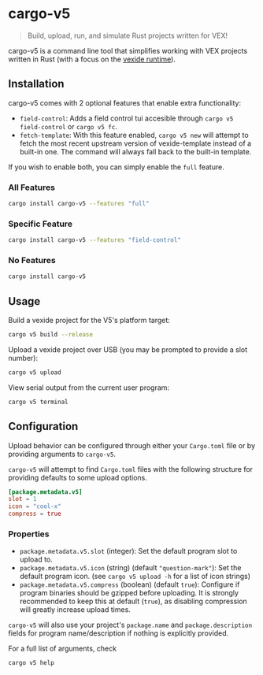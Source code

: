 # cargo-v5

> Build, upload, run, and simulate Rust projects written for VEX!

cargo-v5 is a command line tool that simplifies working with VEX projects written in Rust (with a focus on the [vexide runtime](https://github.com/vexide/vexide)).

## Installation

cargo-v5 comes with 2 optional features that enable extra functionality:

- `field-control`: Adds a field control tui accesible through `cargo v5 field-control` or `cargo v5 fc`.
- `fetch-template`: With this feature enabled, `cargo v5 new` will attempt to fetch the most recent upstream version of vexide-template instead of a built-in one. The command will always fall back to the built-in template.

If you wish to enable both, you can simply enable the `full` feature.

### All Features

```bash
cargo install cargo-v5 --features "full"
```

### Specific Feature

```bash
cargo install cargo-v5 --features "field-control"
```

### No Features

```bash
cargo install cargo-v5
```

## Usage

Build a vexide project for the V5's platform target:

```bash
cargo v5 build --release
```

Upload a vexide project over USB (you may be prompted to provide a slot number):

```bash
cargo v5 upload
```

View serial output from the current user program:

```bash
cargo v5 terminal
```

## Configuration

Upload behavior can be configured through either your `Cargo.toml` file or by providing arguments to `cargo-v5`.

`cargo-v5` will attempt to find `Cargo.toml` files with the following structure for providing defaults to some upload options.

```toml
[package.metadata.v5]
slot = 1
icon = "cool-x"
compress = true
```

### Properties

- `package.metadata.v5.slot` (integer): Set the default program slot to upload to.
- `package.metadata.v5.icon` (string) (default `"question-mark"`): Set the default program icon. (see `cargo v5 upload -h` for a list of icon strings)
- `package.metadata.v5.compress` (boolean) (default `true`): Configure if program binaries should be gzipped before uploading. It is strongly recommended to keep this at default (`true`), as disabling compression will greatly increase upload times.

`cargo-v5` will also use your project's `package.name` and `package.description` fields for program name/description if nothing is explicitly provided.

For a full list of arguments, check

```
cargo v5 help
```
